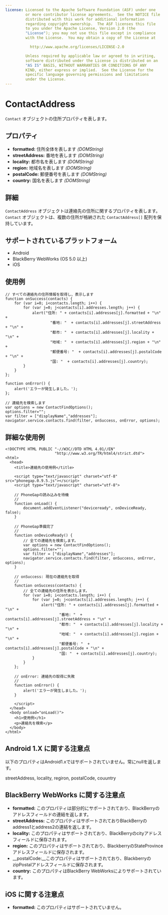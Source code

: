 ```yaml
---
license: Licensed to the Apache Software Foundation (ASF) under one
         or more contributor license agreements.  See the NOTICE file
         distributed with this work for additional information
         regarding copyright ownership.  The ASF licenses this file
         to you under the Apache License, Version 2.0 (the
         "License"); you may not use this file except in compliance
         with the License.  You may obtain a copy of the License at

           http://www.apache.org/licenses/LICENSE-2.0

         Unless required by applicable law or agreed to in writing,
         software distributed under the License is distributed on an
         "AS IS" BASIS, WITHOUT WARRANTIES OR CONDITIONS OF ANY
         KIND, either express or implied.  See the License for the
         specific language governing permissions and limitations
         under the License.
---
```


ContactAddress
==============

 `Contact` オブジェクトの住所プロパティを表します。

プロパティ
----------

- __formatted:__ 住所全体を表します _(DOMString)_
- __streetAddress:__ 番地を表します _(DOMString)_
- __locality:__ 都市名を表します _(DOMString)_
- __region:__ 地域名を表します _(DOMString)_
- __postalCode:__ 郵便番号を表します _(DOMString)_
- __country:__ 国名を表します _(DOMString)_

詳細
-------

 `ContactAddress` オブジェクトは連絡先の住所に関するプロパティを表します。
 `Contact` オブジェクトは、複数の住所が格納された `ContactAddress[]` 配列を保持しています。

サポートされているプラットフォーム
-------------------

- Android
- BlackBerry WebWorks (OS 5.0 以上)
- iOS

使用例
-------------

	// すべての連絡先の住所情報を取得し、表示します
    function onSuccess(contacts) {
		for (var i=0; i<contacts.length; i++) {
			for (var j=0; j<contacts[i].addresses.length; j++) {
				alert("住所: " + contacts[i].addresses[j].formatted + "\n" + 
						"番地: "  + contacts[i].addresses[j].streetAddress + "\n" + 
						"都市: "  + contacts[i].addresses[j].locality + "\n" + 
						"地域: "  + contacts[i].addresses[j].region + "\n" + 
						"郵便番号: "  + contacts[i].addresses[j].postalCode + "\n" + 
						"国: "  + contacts[i].addresses[j].country);
			}
		}
    };

    function onError() {
        alert('エラーが発生しました。');
    };

    // 連絡先を検索します
    var options = new ContactFindOptions();
	options.filter=""; 
	var filter = ["displayName","addresses"];
    navigator.service.contacts.find(filter, onSuccess, onError, options);

詳細な使用例
------------

    <!DOCTYPE HTML PUBLIC "-//W3C//DTD HTML 4.01//EN"
                          "http://www.w3.org/TR/html4/strict.dtd">
    <html>
      <head>
        <title>連絡先の使用例</title>

        <script type="text/javascript" charset="utf-8" src="phonegap.0.9.5.js"></script>
        <script type="text/javascript" charset="utf-8">

        // PhoneGapの読み込みを待機
        //
        function onLoad() {
            document.addEventListener("deviceready", onDeviceReady, false);
        }

        // PhoneGap準備完了
        //
        function onDeviceReady() {
		    // 全ての連絡先を検索します。
		    var options = new ContactFindOptions();
			options.filter=""; 
			var filter = ["displayName","addresses"];
		    navigator.service.contacts.find(filter, onSuccess, onError, options);
        }
    
        // onSuccess: 現在の連絡先を取得
        //
		function onSuccess(contacts) {
			// 全ての連絡先の住所を表示します。
			for (var i=0; i<contacts.length; i++) {
				for (var j=0; j<contacts[i].addresses.length; j++) {
					alert("住所: " + contacts[i].addresses[j].formatted + "\n" + 
							"番地: "  + contacts[i].addresses[j].streetAddress + "\n" + 
							"都市: "  + contacts[i].addresses[j].locality + "\n" + 
							"地域: "  + contacts[i].addresses[j].region + "\n" + 
							"郵便番号: "  + contacts[i].addresses[j].postalCode + "\n" + 
							"国: "  + contacts[i].addresses[j].country);
				}
			}
		};
    
        // onError: 連絡先の取得に失敗
        //
        function onError() {
            alert('エラーが発生しました。');
        }

        </script>
      </head>
      <body onload="onLoad()">
        <h1>使用例</h1>
        <p>連絡先を検索</p>
      </body>
    </html>

Android 1.X に関する注意点
------------------

以下のプロパティはAndroid1.xではサポートされていません。常にnullを返します。

streetAddress, locality, regiron, postalCode, couuntry


BlackBerry WebWorks に関する注意点
--------------------------------------------

- __formatted:__ このプロパティは部分的にサポートされており、BlackBerryのアドレスフィールドの連結を返します。
- __streetAddress:__ このプロパティはサポートされておりBlackBerryのaddress1とaddress2の連結を返します。
- __locality:__ このプロパティはサポートされており、BlackBerryのcityアドレスフィールドに保存されます。
- __region:__ このプロパティはサポートされており、BlackberryのStateProvinceアドレスフィールドに保存されます。
- __postalCode:__このプロパティはサポートされており、BlackberryのzipPostalアドレスフィールドに保存されます。 
- __country:__ このプロパティはBlackBerry WebWorksによりサポートされています。

iOS に関する注意点
----------
- __formatted:__ このプロパティはサポートされていません。
